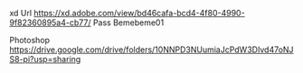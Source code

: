xd
Url
https://xd.adobe.com/view/bd46cafa-bcd4-4f80-4990-9f82360895a4-cb77/
Pass
Bemebeme01

Photoshop
https://drive.google.com/drive/folders/10NNPD3NUumiaJcPdW3DIvd47oNJS8-pi?usp=sharing